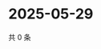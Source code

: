 # 2025-05-29

共 0 条

<!-- BEGIN ZHIHUQUESTIONS -->
<!-- 最后更新时间 Thu May 29 2025 06:10:55 GMT+0800 (China Standard Time) -->

<!-- END ZHIHUQUESTIONS -->
